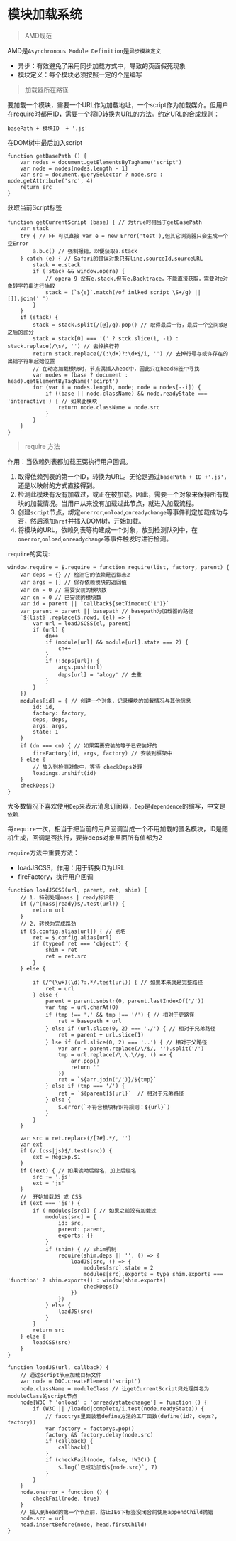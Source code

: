 
# 模块加载系统

> AMD规范

AMD是`Asynchronous Module Definition`是`异步模块定义`

- 异步：有效避免了采用同步加载方式中，导致的页面假死现象
- 模块定义：每个模块必须按照一定的个是编写


> 加载器所在路径

要加载一个模块，需要一个URL作为加载地址，一个script作为加载媒介。但用户在require时都用ID，需要一个将ID转换为URL的方法。约定URL的合成规则：

```
basePath + 模块ID  + '.js'
```

在DOM树中最后加入script

```
function getBasePath () {
	var nodes = document.getElementsByTagName('script')
	var node = nodes[nodes.length - 1]
	var src = document.querySelector ? node.src : node.getAttribute('src', 4)
	return src
}
```     

获取当前Script标签

```
function getCurrentScript (base) { // 为true时相当于getBasePath
	var stack
	try { // FF 可以直接 var e = new Error('test'),但其它浏览器只会生成一个空Error
		a.b.c() // 强制报错，以便获取e.stack
	} catch (e) { // Safari的错误对象只有line,sourceId,sourceURL
		stack = e.stack
		if (!stack && window.opera) {
			// opera 9 没有e.stack,但有e.Backtrace，不能直接获取，需要对e对象转字符串进行抽取
			stack = (`${e}`.match(/of inlked script \S+/g) || []).join(' ')
		}
	}
	if (stack) {
		stack = stack.split(/[@]/g).pop() // 取得最后一行，最后一个空间或@之后的部分
		stack = stack[0] === '(' ? stck.slice(1, -1) : stack.replace(/\s/, '') // 去掉换行符
		return stack.replace(/(:\d+)?:\d+$/i, '') // 去掉行号与或许存在的出错字符串起始位置
		// 在动态加载模块时，节点偶插入head中，因此只在head标签中寻找
		var nodes = (base ? document : head).getElementByTagName('scirpt')
		for (var i = nodes.length, node; node = nodes[--i]) {
			if ((base || node.className) && node.readyState === 'interactive') { // 如果此模块
				return node.className = node.src
			} 
		}
	}
}
```

> require 方法

作用：当依赖列表都加载王弼执行用户回调。

1. 取得依赖列表的第一个ID，转换为URL。无论是通过`basePath + ID +'.js'`，还是以映射的方式直接得到。
2. 检测此模块有没有加载过，或正在被加载。因此，需要一个对象来保持所有模块的加载情况。当用户从来没有加载过此节点，就进入加载流程。
3. 创建`script`节点，绑定`onerror`,`onload`,`onreadychange`等事件判定加载成功与否，然后添加`href`并插入DOM树，开始加载。
4. 将模块的URL，依赖列表等构建成一个对象，放到检测队列中，在`onerror`,`onload`,`onreadychange`等事件触发时进行检测。


`require`的实现:

```
window.require = $.require = function require(list, factory, parent) {
	var deps = {} // 检测它的依赖是否都未2
	var args = [] // 保存依赖模块的返回值
	var dn = 0 // 需要安装的模块数
	var cn = 0 // 已安装的模块数
	var id = parent || `callback${setTimeout('1')}`
	var parent = parent || basepath // basepath为加载器的路径
	`${list}`.replace($.rowd, (el) => {
		var url = loadJSCSS(el, parent)
		if (url) {
			dn++
			if (module[url] && module[url].state === 2) {
				cn++
			}
			if (!deps[url]) {
				args.push(url)
				deps[url] = 'alogy' // 去重
			}
		}
	})
	modules[id] = { // 创建一个对象，记录模块的加载情况与其他信息
		id: id,
		factory: factory,
		deps, deps,
		args: args,
		state: 1
	}
	if (dn === cn) { // 如果需要安装的等于已安装好的
		fireFactory(id, args, factory) // 安装到框架中
	} else {
		// 放入到检测对象中，等待 checkDeps处理
		loadings.unshift(id)
	}
	checkDeps()
}
```
大多数情况下喜欢使用`Dep`来表示消息订阅器，`Dep`是`dependence`的缩写，中文是`依赖`.


每`require`一次，相当于把当前的用户回调当成一个不用加载的匿名模块，ID是随机生成，回调是否执行，要待deps对象里面所有值都为2

`require`方法中重要方法：
- loadJSCSS，作用：用于转换ID为URL
- fireFactory，执行用户回调

```
function loadJSCSS(url, parent, ret, shim) {
	// 1. 特别处理mass | ready标识符
	if (/^(mass|ready)$/.test(url)) {
		return url
	}
	// 2. 转换为完成路劲
	if ($.config.alias[url]) { // 别名
		ret = $.config.alias[url]
		if (typeof ret === 'object') {
			shim = ret
			ret = ret.src
		}
	} else {

		if (/^(\w+)(\d)?:.*/.test(url)) { // 如果本来就是完整路径
			ret = url
		} else {
			parent = parent.substr(0, parent.lastIndexOf('/'))
			var tmp = url.charAt(0)
			if (tmp !== '.' && tmp !== '/') { // 相对于更路径
				ret = basepath + url
			} else if (url.slice(0, 2) === './') { // 相对于兄弟路径
				ret = parent + url.slice(1)
			} lse if (url.slice(0, 2) === '..') { // 相对于父路径
				var arr = parent.replace(/\/$/, '').split('/')
				tmp = url.replace(/\.\.\//g, () => {
					arr.pop()
					return ''
				})
				ret = `${arr.join('/')}/${tmp}`
			} else if (tmp === '/') {
				ret = `${parent}${url}`  // 相对于兄弟路径
			} else {
				$.error(`不符合模块标识符规则：${url}`)
			}
		}
	}

	var src = ret.replace(/[?#].*/, '')
	var ext
	if (/.(css|js)$/.test(src)) {
		ext = RegExp.$1
	}
	if (!ext) { // 如果诶呦后缀名，加上后缀名
		src += '.js'
		ext = 'js'
	}
	//  开始加载JS 或 CSS
	if (ext === 'js') {
		if (!modules[src]) { // 如果之前没有加载过
			modules[src] = {
				id: src,
				parent: parent,
				exports: {}
			}
			if (shim) { // shim机制
				require(shim.deps || '', () => {
					loadJS(src, () => {
						modules[src].state = 2
						modules[src].exports = type shim.exports === 'function' ? shim.exports() : window[shim.exports]
						checkDeps()
					})
				})
			} else {
				loadJS(src)
			}
		}
		return src
	} else {
		loadCSS(src)
	}
}

function loadJS(url, callback) {
	// 通过script节点加载目标文件
	var node = DOC.createElement('script')
	node.className = moduleClass // 让getCurrentScript只处理类名为moduleClass的script节点
	node[W3C ? 'onload' : 'onreadystatechange'] = function () {
		if (W3C || /loaded|complete/i.test(node.readyState)) {
			// facotrys里面装着define方法的工厂函数(define(id?, deps?, factory))
			var factory = factorys.pop()
			factory && factory.delay(node.src)
			if (callback) {
				callback()
			}
			if (checkFail(node, false, !W3C)) {
				$.log(`已成功加载${node.src}`, 7)
			}
		}
	}
	node.onerror = function () {
		checkFail(node, true)
	}
	// 插入到head的第一个节点前，防止IE6下标签没闭合前使用appendChild抛错
	node.src = url
	head.insertBefore(node, head.firstChild)
}
```